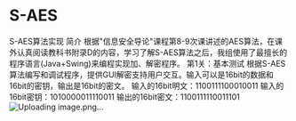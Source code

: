 # S-AES
S-AES算法实现
简介
根据"信息安全导论"课程第8-9次课讲述的AES算法，在课外认真阅读教科书附录D的内容，学习了解S-AES算法之后，我组使用了最擅长的程序语言(Java+Swing)来编程实现加、解密程序。
第1关：基本测试
根据S-AES算法编写和调试程序，提供GUI解密支持用户交互。输入可以是16bit的数据和16bit的密钥，输出是16bit的密文。
输入的16bit明文：1100111100010011
输入的16bit密钥：1010000011110011
输出的16bit密文：1100111110011101
![Uploading image.png…]()
